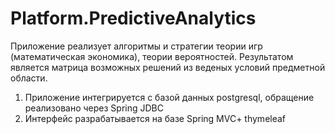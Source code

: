 # Platform.PredictiveAnalytics

Приложение реализует алгоритмы и стратегии теории игр (математическая экономика), теории вероятностей.
Результатом является матрица возможных решений из веденых условий предметной области.

1. Приложение интегрируется с базой данных postgresql, обращение реализовано через Spring JDBC
2. Интерфейс разрабатывается на базе Spring MVC+ thymeleaf
